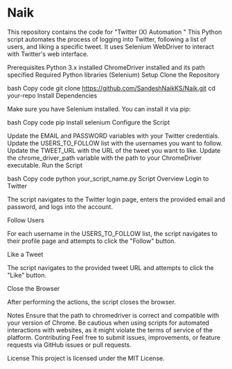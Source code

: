 # Naik
This repository contains the code for "Twitter (X) Automation "
This Python script automates the process of logging into Twitter, following a list of users, and liking a specific tweet. It uses Selenium WebDriver to interact with Twitter's web interface.

Prerequisites
Python 3.x installed
ChromeDriver installed and its path specified
Required Python libraries (Selenium)
Setup
Clone the Repository

bash
Copy code
git clone https://github.com/SandeshNaikKS/Naik.git
cd your-repo
Install Dependencies

Make sure you have Selenium installed. You can install it via pip:

bash
Copy code
pip install selenium
Configure the Script

Update the EMAIL and PASSWORD variables with your Twitter credentials.
Update the USERS_TO_FOLLOW list with the usernames you want to follow.
Update the TWEET_URL with the URL of the tweet you want to like.
Update the chrome_driver_path variable with the path to your ChromeDriver executable.
Run the Script

bash
Copy code
python your_script_name.py
Script Overview
Login to Twitter

The script navigates to the Twitter login page, enters the provided email and password, and logs into the account.

Follow Users

For each username in the USERS_TO_FOLLOW list, the script navigates to their profile page and attempts to click the "Follow" button.

Like a Tweet

The script navigates to the provided tweet URL and attempts to click the "Like" button.

Close the Browser

After performing the actions, the script closes the browser.

Notes
Ensure that the path to chromedriver is correct and compatible with your version of Chrome.
Be cautious when using scripts for automated interactions with websites, as it might violate the terms of service of the platform.
Contributing
Feel free to submit issues, improvements, or feature requests via GitHub issues or pull requests.

License
This project is licensed under the MIT License.


